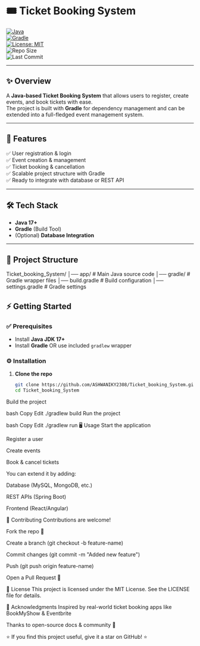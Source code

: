 # 🎟️ Ticket Booking System

[![Java](https://img.shields.io/badge/Java-17-blue?logo=java&logoColor=white)](https://www.oracle.com/java/)  
[![Gradle](https://img.shields.io/badge/Gradle-Build-green?logo=gradle)](https://gradle.org/)  
[![License: MIT](https://img.shields.io/badge/License-MIT-yellow.svg)](LICENSE)  
![Repo Size](https://img.shields.io/github/repo-size/ASHWANIKY2308/Ticket_booking_System)  
![Last Commit](https://img.shields.io/github/last-commit/ASHWANIKY2308/Ticket_booking_System)  

---

## ✨ Overview
A **Java-based Ticket Booking System** that allows users to register, create events, and book tickets with ease.  
The project is built with **Gradle** for dependency management and can be extended into a full-fledged event management system.

---

## 🚀 Features
✅ User registration & login  
✅ Event creation & management  
✅ Ticket booking & cancellation  
✅ Scalable project structure with Gradle  
✅ Ready to integrate with database or REST API  

---

## 🛠️ Tech Stack
- **Java 17+**  
- **Gradle** (Build Tool)  
- (Optional) **Database Integration**  

---

## 📂 Project Structure
Ticket_booking_System/
│── app/ # Main Java source code
│── gradle/ # Gradle wrapper files
│── build.gradle # Build configuration
│── settings.gradle # Gradle settings



## ⚡ Getting Started

### ✅ Prerequisites
- Install **Java JDK 17+**  
- Install **Gradle** OR use included `gradlew` wrapper  

### ⚙️ Installation
1. **Clone the repo**
   ```bash
   git clone https://github.com/ASHWANIKY2308/Ticket_booking_System.git
   cd Ticket_booking_System
Build the project

bash
Copy
Edit
./gradlew build
Run the project

bash
Copy
Edit
./gradlew run
🖥️ Usage
Start the application

Register a user

Create events

Book & cancel tickets

You can extend it by adding:

Database (MySQL, MongoDB, etc.)

REST APIs (Spring Boot)

Frontend (React/Angular)

🤝 Contributing
Contributions are welcome!

Fork the repo 🍴

Create a branch (git checkout -b feature-name)

Commit changes (git commit -m "Added new feature")

Push (git push origin feature-name)

Open a Pull Request 🚀

📜 License
This project is licensed under the MIT License.
See the LICENSE file for details.

🙏 Acknowledgments
Inspired by real-world ticket booking apps like BookMyShow & Eventbrite

Thanks to open-source docs & community 🚀

⭐ If you find this project useful, give it a star on GitHub! ⭐
